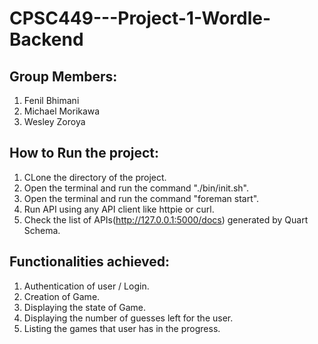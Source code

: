 # CPSC449---Project-1-Wordle-Backend
## Group Members: 
  1. Fenil Bhimani
  2. Michael Morikawa
  3. Wesley Zoroya
## How to Run the project:
  1. CLone the directory of the project. 
  2. Open the terminal and run the command "./bin/init.sh".
  3. Open the terminal and run the command "foreman start".
  4. Run API using any API client like httpie or curl.
  5. Check the list of APIs(http://127.0.0.1:5000/docs) generated by Quart Schema.
## Functionalities achieved: 
  1. Authentication of user / Login.
  2. Creation of Game.
  3. Displaying the state of Game.
  4. Displaying the number of guesses left for the user.
  5. Listing the games that user has in the progress.
